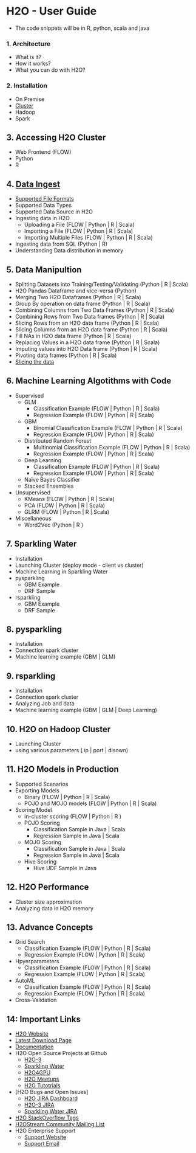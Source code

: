 # H2O - User Guide #

 - The code snippets will be in R, python, scala and java

### 1. Architecture ###
 - What is it?
 - How it works?
 - What you can do with H2O? 
 
### 2. Installation ###
 - On Premise
 - [Cluster](https://github.com/Avkash/mldl/blob/master/orgs/h2o/h2o_installation.md)
 - Hadoop
 - Spark

## 3. Accessing H2O Cluster
 - Web Frontend (FLOW)
 - Python
 - R
 
## 4. [Data Ingest](https://github.com/Avkash/mldl/blob/master/orgs/h2o/guide/h2o_data_ingest.md) ##
 - [Supported File Formats](https://github.com/Avkash/mldl/blob/master/orgs/h2o/guide/h2o_data_ingest.md#supportedfileformat)
 - Supported Data Types
 - Supported Data Source in H2O
 - Ingesting data in H2O
   - Uploading a File (FLOW | Python | R | Scala)
   - Importing a File (FLOW | Python | R | Scala)
   - Importing Multiple Files (FLOW | Python | R | Scala)
 - Ingesting data from SQL (Python | R)
 - Understanding Data distribution in memory
  
## 5. Data Manipultion ##
 - Splitting Datasets into Training/Testing/Validating  (Python | R | Scala)
 - H2O Pandas Dataframe and vice-versa (Python)
 - Merging Two H2O Dataframes (Python | R | Scala)
 - Group By operation on data frame (Python | R | Scala)
 - Combining Columns from Two Data Frames (Python | R | Scala)
 - Combining Rows from Two Data frames (Python | R | Scala)
 - Slicing Rows from an H2O data frame (Python | R | Scala)
 - Slicing Columns from an H2O data frame (Python | R | Scala)
 - Fill NAs in H2O data frame (Python | R | Scala)
 - Replacing Values in a H2O data frame (Python | R | Scala)
 - Imputing values into H2O Data frame (Python | R | Scala)
 - Pivoting data frames (Python | R | Scala)
 - [Slicing the data](https://github.com/Avkash/mldl/blob/master/orgs/h2o/h2o_data_man.md)

## 6. Machine Learning Algotithms with Code ##
  - Supervised 
    - GLM
      - Classification Example (FLOW | Python | R | Scala)
      - Regression Example (FLOW | Python | R | Scala)
    - GBM 
      - Binomial Classification Example (FLOW | Python | R | Scala)
      - Regression Example (FLOW | Python | R | Scala)
    - Distributed Random Forest
      - Multinomial Classification Example (FLOW | Python | R | Scala)
      - Regression Example (FLOW | Python | R | Scala)
    - Deep Learning
      - Classification Example (FLOW | Python | R | Scala)
      - Regression Example (FLOW | Python | R | Scala)
    - Naïve Bayes Classifier
    - Stacked Ensembles
  - Unsupervised 
    - KMeans (FLOW | Python | R | Scala)
    - PCA (FLOW | Python | R | Scala)
    - GLRM (FLOW | Python | R | Scala)
  - Miscellaneous 
    - Word2Vec (Python | R )
    
## 7. Sparkling Water ##
 - Installation
 - Launching Cluster (deploy mode - client vs cluster)
 - Machine Learning in Sparkling Water
 - pysparkling
   - GBM Example
   - DRF Sample
 - rsparkling
   - GBM Example
   - DRF Sample

## 8. pysparkling ##
 - Installation
 - Connection spark cluster
 - Machine learning example (GBM | GLM)
 
## 9. rsparkling ##
 - Installation
 - Connection spark cluster
 - Analyzing Job and data
 - Machine learning example (GBM | GLM | Deep Learning)
 
## 10. H2O on Hadoop Cluster ##
 - Launching Cluster 
 - using various parameters ( ip | port | disown)

## 11. H2O Models in Production ##
 - Supported Scenarios
 - Exporting Models
   - Binary  (FLOW | Python | R | Scala)
   - POJO and MOJO models (FLOW | Python | R | Scala)
 - Scoring Model
   - in-cluster scoring (FLOW | Python | R )
   - POJO Scoring
     - Classification Sample in Java | Scala
     - Regression Sample in Java | Scala
   - MOJO Scoring
     - Classification Sample in Java | Scala
     - Regression Sample in Java | Scala
   - Hive Scoring
     - Hive UDF Sample in Java

## 12. H2O Performance ##
  - Cluster size approximation
  - Analyzing data in H2O memory

## 13. Advance Concepts ##
  - Grid Search
    - Classification Example (FLOW | Python | R | Scala)
    - Regression Example (FLOW | Python | R | Scala)
  - Hpyerparameters 
    - Classification Example (FLOW | Python | R | Scala)
    - Regression Example (FLOW | Python | R | Scala)
  - AutoML
    - Classification Example (FLOW | Python | R | Scala)
    - Regression Example (FLOW | Python | R | Scala)
  - Cross-Validation
  
## 14: Important Links ##
 - [H2O Website](https://www.h2o.ai/)
 - [Latest Download Page](https://www.h2o.ai/download/)
 - [Documentation](http://docs.h2o.ai/h2o/latest-stable/index.html)
 - H2O Open Source Projects at Github
   - [H2O-3](https://github.com/h2oai/h2o-3)
   - [Sparkling Water](https://github.com/h2oai/sparkling-water)
   - [H2O4GPU](https://github.com/h2oai/h2o4gpu)
   - [H2O Meetups](https://github.com/h2oai/h2o-meetups)
   - [H2O Tutotrials](https://github.com/h2oai/h2o-tutorials)
 - [H2O Bugs and Open Issues]
   - [H2O JIRA Dashboard](https://0xdata.atlassian.net/secure/Dashboard.jspa)
   - [H2O-3 JIRA](https://0xdata.atlassian.net/projects/PUBDEV/issues)
   - [Sparkling Water JIRA](https://0xdata.atlassian.net/projects/SW/issues)   
 - [H2O StackOverflow Tags](https://stackoverflow.com/questions/tagged/h2o)
 - [H2OStream Community Mailing List](h2ostream@googlegroups.com)
 - H2O Enterprise Support
   - [Support Website](https://support.h2o.ai)
   - [Support Email](support@h2o.ai)
 

